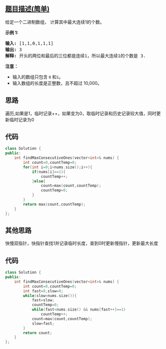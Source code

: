 ## [题目描述(简单)](https://leetcode-cn.com/problems/max-consecutive-ones/)
<p>给定一个二进制数组， 计算其中最大连续1的个数。</p>

<p><strong>示例 1:</strong></p>

<pre><strong>输入:</strong> [1,1,0,1,1,1]
<strong>输出:</strong> 3
<strong>解释:</strong> 开头的两位和最后的三位都是连续1，所以最大连续1的个数是 3.
</pre>

<p><strong>注意：</strong></p>

<ul>
	<li>输入的数组只包含&nbsp;<code>0</code> 和<code>1</code>。</li>
	<li>输入数组的长度是正整数，且不超过 10,000。</li>
</ul>

## 思路
遍历,如果是1，临时记录++，如果变为0，取临时记录和历史记录较大值，同时更新临时记录为0

## 代码
```c++
class Solution {
public:
    int findMaxConsecutiveOnes(vector<int>& nums) {
        int count=0,countTemp=0;
        for(int i=0;i<nums.size();i++){
            if(nums[i]==1){
                countTemp++;
            }else{
                count=max(count,countTemp);
                countTemp=0;
            }
        }
        return max(count,countTemp);
    }
};
```
## 其他思路
快慢双指针，快指针查找1并记录临时长度，查到0时更新慢指针，更新最大长度

## 代码
```c++
class Solution {
public:
    int findMaxConsecutiveOnes(vector<int>& nums) {
        int count=0,countTemp=0;
        int fast=0,slow=0;
        while(slow<nums.size()){
            fast=slow;
            countTemp=0;
            while(fast<nums.size() && nums[fast++]==1)
                countTemp++;
            count=max(count,countTemp);
            slow=fast;
        }
        return count;
    }
};
```